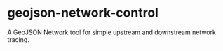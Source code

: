 # geojson-network-control
A GeoJSON Network tool for simple upstream and downstream network tracing.
